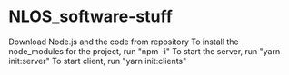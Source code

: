 # NLOS_software-stuff

Download Node.js and the code from repository
To install the node_modules for the project, run "npm -i"
To start the server, run "yarn init:server"
To start client, run "yarn init:clients"
